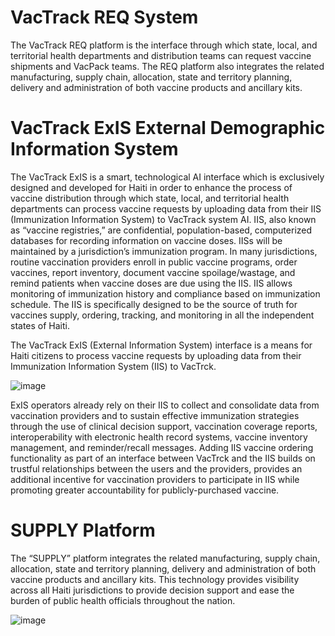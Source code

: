 # VacTrack REQ System

The VacTrack REQ platform is the interface through which state, local, and territorial health departments and distribution teams can request vaccine shipments and VacPack teams. 
The REQ platform also integrates the related manufacturing, supply chain, allocation, state and territory planning, delivery and administration of both vaccine products and ancillary kits. 

# VacTrack ExIS External Demographic Information System
The VacTrack ExIS is a smart, technological AI interface which is exclusively designed and developed for Haiti in order to enhance the process of vaccine distribution through which state, local, and territorial health departments can process vaccine requests by uploading data from their IIS (Immunization Information System) to VacTrack system AI.
IIS, also known as “vaccine registries,” are confidential, population-based, computerized databases for recording information on vaccine doses. IISs will be maintained by a jurisdiction’s immunization program. In many jurisdictions, routine vaccination providers enroll in public vaccine programs, order vaccines, report inventory, document vaccine spoilage/wastage, and remind patients when vaccine doses are due using the IIS. IIS allows monitoring of immunization history and compliance based on immunization schedule. The IIS is specifically designed to be the source of truth for vaccines supply, ordering, tracking, and monitoring in all the independent states of Haiti.

The VacTrack ExIS (External Information System) interface is a means for Haiti citizens to process vaccine requests by uploading data from their Immunization Information System (IIS) to VacTrck.

![image](https://user-images.githubusercontent.com/67471222/117916869-9f139080-b305-11eb-8cc6-f4a235587a6f.png)

ExIS operators already rely on their IIS to collect and consolidate data from vaccination providers and to sustain effective immunization strategies through the use of clinical decision support, vaccination coverage reports, interoperability with electronic health record systems, vaccine inventory management, and reminder/recall messages. Adding IIS vaccine ordering functionality as part of an interface between VacTrck and the IIS builds on trustful relationships between the users and the providers, provides an additional incentive for vaccination providers to participate in IIS while promoting greater accountability for publicly-purchased vaccine.

# SUPPLY Platform

The “SUPPLY” platform integrates the related manufacturing, supply chain, allocation, state and territory planning, delivery and administration of both vaccine products and ancillary kits. This technology provides visibility across all Haiti jurisdictions to provide decision support and ease the burden of public health officials throughout the nation.

![image](https://user-images.githubusercontent.com/67471222/118411411-fe7cf200-b6b1-11eb-8e1b-de2754a25c77.png)



